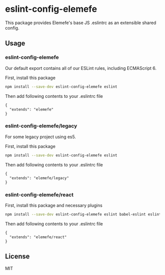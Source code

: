 # eslint-config-elemefe

This package provides Elemefe's base JS .eslintrc as an extensible shared config.

## Usage

### eslint-config-elemefe

Our default export contains all of our ESLint rules, including ECMAScript 6.

First, install this package
```sh
npm install --save-dev eslint-config-elemefe eslint
```
Then add following contents to your .eslintrc file
```
{
  "extends": "elemefe"
}
```

### eslint-config-elemefe/legacy

For some legacy project using es5.

First, install this package
```sh
npm install --save-dev eslint-config-elemefe eslint
```
Then add following contents to your .eslintrc file
```
{
  "extends": "elemefe/legacy"
}
```

### eslint-config-elemefe/react
First, install this package and necessary plugins
```sh
npm install --save-dev eslint-config-elemefe eslint babel-eslint eslint-plugin-react eslint-plugin-import eslint-plugin-jsx-a11y
```
Then add following contents to your .eslintrc file
```
{
  "extends": "elemefe/react"
}
```

## License
MIT
